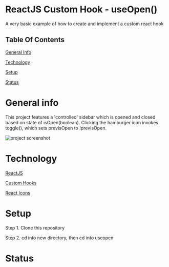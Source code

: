 # ReactJS Custom Hook - useOpen()
A very basic example of how to create and implement a custom react hook
## Table Of Contents
[General Info](#general-info)

[Technology](#technology)

[Setup](#setup)

[Status](#status) 

# General info
This project features a 'controlled' sidebar which is opened and closed based on state of isOpen(boolean). Clicking the hamburger icon invokes toggle(), which sets prevIsOpen to !prevIsOpen.

![project screenshot](https://i.imgur.com/0xMoyL8.png?2)
# Technology
[ReactJS](https://reactjs.org)

[Custom Hooks](https://reactjs.org/docs/hooks-custom.html#extracting-a-custom-hook)

[React Icons](https://react-icons.github.io/react-icons/)

# Setup

Step 1. Clone this repository

Step 2. cd into new directory, then cd into useopen


# Status
